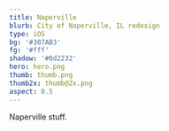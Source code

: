 ```yaml
---
title: Naperville
blurb: City of Naperville, IL redesign
type: iOS
bg: '#307AB3'
fg: '#fff'
shadow: '#0d2232'
hero: hero.png
thumb: thumb.png
thumb2x: thumb@2x.png
aspect: 0.5
---
```


Naperville stuff.